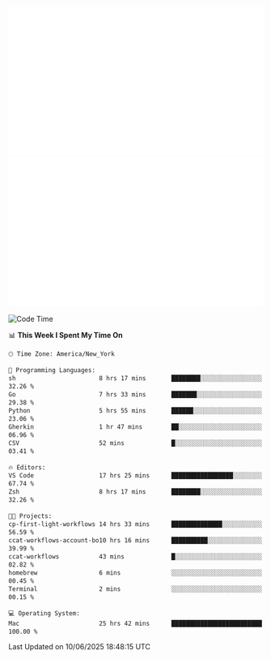 <a href="https://github.com/jstrieb/github-stats">
 
![](https://github.com/evanhuang117/github-stats/blob/master/generated/overview.svg)
![](https://github.com/evanhuang117/github-stats/blob/master/generated/languages.svg)

</a>

<!--START_SECTION:waka-->
![Code Time](http://img.shields.io/badge/Code%20Time-912%20hrs%2052%20mins-blue)

📊 **This Week I Spent My Time On** 

```text
🕑︎ Time Zone: America/New_York

💬 Programming Languages: 
sh                       8 hrs 17 mins       ████████░░░░░░░░░░░░░░░░░   32.26 % 
Go                       7 hrs 33 mins       ███████░░░░░░░░░░░░░░░░░░   29.38 % 
Python                   5 hrs 55 mins       ██████░░░░░░░░░░░░░░░░░░░   23.06 % 
Gherkin                  1 hr 47 mins        ██░░░░░░░░░░░░░░░░░░░░░░░   06.96 % 
CSV                      52 mins             █░░░░░░░░░░░░░░░░░░░░░░░░   03.41 % 

🔥 Editors: 
VS Code                  17 hrs 25 mins      █████████████████░░░░░░░░   67.74 % 
Zsh                      8 hrs 17 mins       ████████░░░░░░░░░░░░░░░░░   32.26 % 

🐱‍💻 Projects: 
cp-first-light-workflows 14 hrs 33 mins      ██████████████░░░░░░░░░░░   56.59 % 
ccat-workflows-account-bo10 hrs 16 mins      ██████████░░░░░░░░░░░░░░░   39.99 % 
ccat-workflows           43 mins             █░░░░░░░░░░░░░░░░░░░░░░░░   02.82 % 
homebrew                 6 mins              ░░░░░░░░░░░░░░░░░░░░░░░░░   00.45 % 
Terminal                 2 mins              ░░░░░░░░░░░░░░░░░░░░░░░░░   00.15 % 

💻 Operating System: 
Mac                      25 hrs 42 mins      █████████████████████████   100.00 % 
```


 Last Updated on 10/06/2025 18:48:15 UTC
<!--END_SECTION:waka-->
